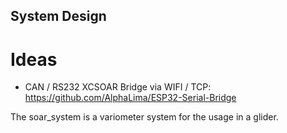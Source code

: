 ## System Design


# Ideas
- CAN / RS232 XCSOAR Bridge via WIFI / TCP:   https://github.com/AlphaLima/ESP32-Serial-Bridge   



The soar_system is a variometer system for the usage in a glider. 

